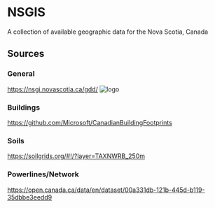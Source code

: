 # NSGIS
A collection of available geographic data for the Nova Scotia, Canada

## Sources

### General 
https://nsgi.novascotia.ca/gdd/ ![logo](https://raster.shields.io/badge/type-WMS-green.png)


### Buildings
https://github.com/Microsoft/CanadianBuildingFootprints

### Soils
https://soilgrids.org/#!/?layer=TAXNWRB_250m

### Powerlines/Network
https://open.canada.ca/data/en/dataset/00a331db-121b-445d-b119-35dbbe3eedd9
